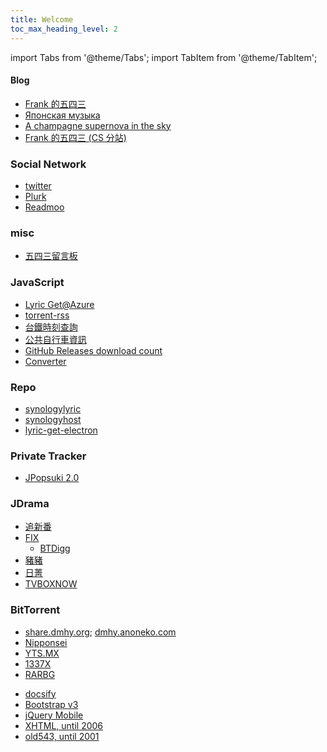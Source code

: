 ```yaml
---
title: Welcome
toc_max_heading_level: 2
---
```


import Tabs from '@theme/Tabs';
import TabItem from '@theme/TabItem';

<Tabs className="unique-tabs">
<TabItem value="home" label="Home">

#### Blog

- [Frank 的五四三](https://franks543.blogspot.com/)
- [Японская музыка](https://fujirou.blogspot.com/)
- [A champagne supernova in the sky](https://fujirou2.blogspot.com/)
- [Frank 的五四三 (CS 分站)](https://franklai.blogspot.com/)

### Social Network

- [twitter](https://twitter.com/franklai_tw)
- [Plurk](https://www.plurk.com/fujirou)
- [Readmoo](https://share.readmoo.com/mooer/be7588k6a/bookshelf/franklai/total)

### misc

- [五四三留言板](https://www.csie.ntu.edu.tw/~b91072/php/gb/)

</TabItem>
<TabItem value="tool" label="Tool">

### JavaScript

- [Lyric Get@Azure](https://franks543-lyric-get.azurewebsites.net/)
- [torrent-rss](https://franklai.github.io/torrent-rss/)
- [台鐵時刻查詢](https://franklai.github.io/playground/railway/)
- [公共自行車資訊](https://franklai.github.io/playground/bike/)
- [GitHub Releases download count](https://franklai.github.io/github-release-download-count/)
- [Converter](https://franklai.github.io/franks543/xhtml/js/U2B_oneLine.htm)

### Repo

- [synologylyric](https://github.com/franklai/synologylyric/releases)
- [synologyhost](https://github.com/franklai/synologyhost/releases)
- [lyric-get-electron](https://github.com/franklai/lyric-get-electron)

</TabItem>
<TabItem value="ura" label="うら" default>

### Private Tracker

- [JPopsuki 2.0](https://jpopsuki.eu/)

### JDrama

- [追新番](http://www.fanxinzhui.com/list?channel=tv)
- [FIX](http://www.zimuxia.cn/%E6%88%91%E4%BB%AC%E7%9A%84%E4%BD%9C%E5%93%81?cat=fix%E6%97%A5%E8%AF%AD%E7%A4%BE)
  - [BTDigg](https://btdig.com/search?order=2&q=FIX字幕侠)
- [豬豬](http://www.zzrbl.com/wordpress/?cat=11)
- [日菁](http://www.mytvbt.net/forumdisplay.php?fid=6)
- [TVBOXNOW](http://www.tvboxnow.com/forum-10-1.html)

### BitTorrent

- [share.dmhy.org](https://share.dmhy.org/); [dmhy.anoneko.com](https://dmhy.anoneko.com/)
- [Nipponsei](https://nipponsei.minglong.org/tracker/)
- [YTS.MX](https://yts.mx/)
- [1337X](https://1337x.to/)
- [RARBG](https://rarbg.to/torrents.php)

</TabItem>
<TabItem value="archived" label="歷年首頁">

- [docsify](https://franklai.github.io/franks543/docsify)
- [Bootstrap v3](https://franklai.github.io/franks543/bootstrap)
- [jQuery Mobile](https://franklai.github.io/franks543/jquery)
- [XHTML, until 2006](https://franklai.github.io/franks543/xhtml)
- [old543, until 2001](https://franklai.github.io/franks543/old543)

</TabItem>

</Tabs>
